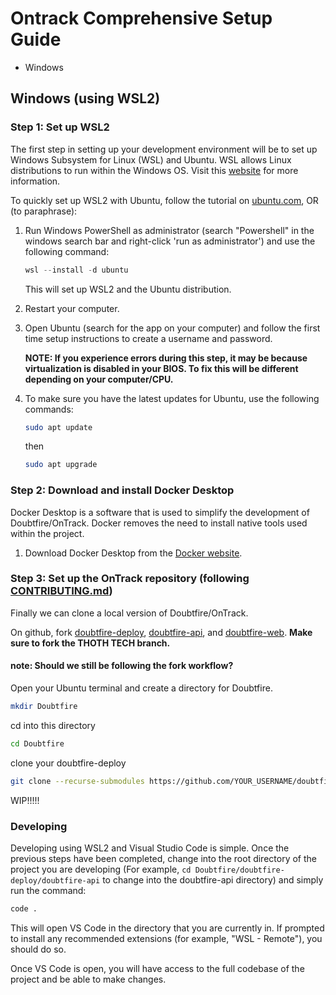 # Ontrack Comprehensive Setup Guide
- Windows
## Windows (using WSL2)
### Step 1: Set up WSL2 
The first step in setting up your development environment will be to set up Windows Subsystem for Linux (WSL) and Ubuntu. WSL allows Linux distributions to run within the Windows OS. Visit this [website](https://docs.microsoft.com/en-us/windows/wsl/install) for more information.

To quickly set up WSL2 with Ubuntu, follow the tutorial on [ubuntu.com](https://ubuntu.com/tutorials/install-ubuntu-on-wsl2-on-windows-10#1-overview), OR (to paraphrase):

1. Run Windows PowerShell as administrator (search "Powershell" in the windows search bar and right-click 'run as administrator') and use the following command:
   ```powershell
   wsl --install -d ubuntu
   ```
   This will set up WSL2 and the Ubuntu distribution.

2. Restart your computer.

3. Open Ubuntu (search for the app on your computer) and follow the first time setup instructions to create a username and password.

   **NOTE: If you experience errors during this step, it may be because virtualization is disabled in your BIOS. To fix this will be different depending on your computer/CPU.**

4. To make sure you have the latest updates for Ubuntu, use the following commands:
   ```sh
   sudo apt update
   ```
   then
   ```sh
   sudo apt upgrade
   ```

### Step 2: Download and install Docker Desktop
Docker Desktop is a software that is used to simplify the development of Doubtfire/OnTrack. Docker removes the need to install native tools used within the project.

1. Download Docker Desktop from the [Docker website](https://docs.docker.com/desktop/windows/install/).

### Step 3: Set up the OnTrack repository (following [CONTRIBUTING.md]())
Finally we can clone a local version of Doubtfire/OnTrack.

On github, fork [doubtfire-deploy](), [doubtfire-api](), and [doubtfire-web](https://github.com/thoth-tech/doubtfire-web).
**Make sure to fork the THOTH TECH branch.**

#### note: Should we still be following the fork workflow?

Open your Ubuntu terminal and create a directory for Doubtfire.
   ```sh
   mkdir Doubtfire
   ```

cd into this directory
   ```sh
   cd Doubtfire
   ```

clone your doubtfire-deploy
   ```sh
   git clone --recurse-submodules https://github.com/YOUR_USERNAME/doubtfire-deploy
   ```

   WIP!!!!!

### Developing
Developing using WSL2 and Visual Studio Code is simple. Once the previous steps have been completed, change into the root directory of the project you are developing (For example, `cd Doubtfire/doubtfire-deploy/doubtfire-api` to change into the doubtfire-api directory) and simply run the command:
   
   ```sh
   code .
   ```
This will open VS Code in the directory that you are currently in.
If prompted to install any recommended extensions (for example, "WSL - Remote"), you should do so.

Once VS Code is open, you will have access to the full codebase of the project and be able to make changes.
